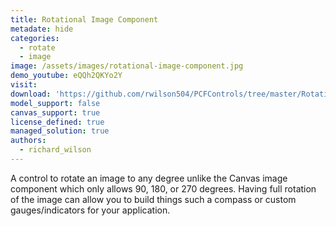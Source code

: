 ```yaml
---
title: Rotational Image Component
metadate: hide
categories:
  - rotate
  - image
image: /assets/images/rotational-image-component.jpg
demo_youtube: eQQh2QKYo2Y
visit: 
download: 'https://github.com/rwilson504/PCFControls/tree/master/RotationalImage'
model_support: false
canvas_support: true
license_defined: true
managed_solution: true
authors:
  - richard_wilson
---
```

A control to rotate an image to any degree unlike the Canvas image component which only allows 90, 180, or 270 degrees. Having full rotation of the image can allow you to build things such a compass or custom gauges/indicators for your application.
